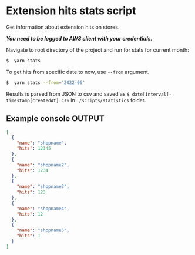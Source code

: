 # Extension hits stats script

Get information about extension hits on stores.

***You need to be logged to AWS client with your credentials.***

Navigate to root directory of the project and run for stats for current month:

```bash
$  yarn stats
```

To get hits from specific date to now, use `--from` argument.

```bash
$  yarn stats --from='2022-06'
```

Results is parsed from JSON to csv and saved as `$ date[interval]-timestamp[createdAt].csv` in `./scripts/statistics`
folder.

## Example console OUTPUT

```json
[
  {
    "name": "shopname",
    "hits": 12345
  },
  {
    "name": "shopname2",
    "hits": 1234
  },
  {
    "name": "shopname3",
    "hits": 123
  },
  {
    "name": "shopname4",
    "hits": 12
  },
  {
    "name": "shopname5",
    "hits": 1
  }
]
```

